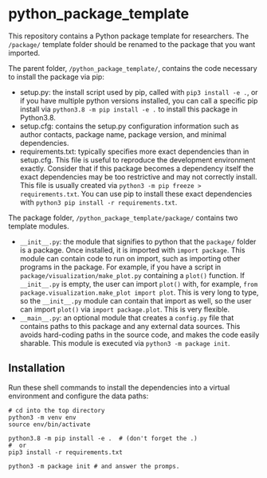 # python_package_template
This repository contains a Python package template for researchers. The ```/package/``` template folder should be renamed to the package that you want imported. 

The parent folder, ```/python_package_template/```, contains the code necessary to install the package via pip:
- setup.py: the install script used by pip, called with ```pip3 install -e .```, or if you have multiple python versions installed, you can call a specific pip install via ```python3.8 -m pip install -e .``` to install this package in Python3.8.
- setup.cfg: contains the setup.py configuration information such as author contacts, package name, package version, and minimal dependencies.
- requirements.txt: typically specifies more exact dependencies than in setup.cfg. This file is useful to reproduce the development environment exactly. Consider that if this package becomes a dependency itself the exact dependencies may be too restrictive and may not correctly install. This file is usually created via ```python3 -m pip freeze > requirements.txt```. You can use pip to install these exact dependencies with ```python3 pip install -r requirements.txt```.

The package folder, ```/python_package_template/package/``` contains two template modules.
- ```__init__.py```: the module that signifies to python that the ```package/``` folder is a package. Once installed, it is imported with ```import package```. This module can contain code to run on import, such as importing other programs in the package. For example, if you have a script in ```package/visualization/make_plot.py``` containing a ```plot()``` function. If ```__init__.py``` is empty, the user can import ```plot()``` with, for example, ```from package.visualization.make_plot import plot```. This is very long to type, so the ```__init__.py``` module can contain that import as well, so the user can import ```plot()``` via ```import package.plot```. This is very flexible.
- ```__main__.py```: an optional module that creates a ```config.py``` file that contains paths to this package and any external data sources. This avoids hard-coding paths in the source code, and makes the code easily sharable. This module is executed via ```python3 -m package init```.
   
## Installation
Run these shell commands to install the dependencies into a virtual environment and configure the data paths:

```
# cd into the top directory
python3 -m venv env
source env/bin/activate

python3.8 -m pip install -e .  # (don't forget the .)
#  or 
pip3 install -r requirements.txt

python3 -m package init # and answer the promps.
```